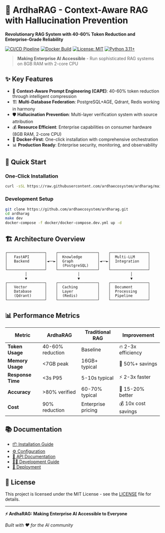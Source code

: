 # 🚀 ArdhaRAG - Context-Aware RAG with Hallucination Prevention

**Revolutionary RAG System with 40-60% Token Reduction and Enterprise-Grade Reliability**

[![CI/CD Pipeline](https://github.com/ardhaecosystem/ardharag/workflows/CI/badge.svg)](https://github.com/ardhaecosystem/ardharag/actions)
[![Docker Build](https://github.com/ardhaecosystem/ardharag/workflows/Docker/badge.svg)](https://github.com/ardhaecosystem/ardharag/actions)
[![License: MIT](https://img.shields.io/badge/License-MIT-yellow.svg)](https://opensource.org/licenses/MIT)
[![Python 3.11+](https://img.shields.io/badge/python-3.11+-blue.svg)](https://www.python.org/downloads/)

> **Making Enterprise AI Accessible** - Run sophisticated RAG systems on 8GB RAM with 2-core CPU

## ✨ Key Features

- 🧠 **Context-Aware Prompt Engineering (CAPE)**: 40-60% token reduction through intelligent compression
- 🏗️ **Multi-Database Federation**: PostgreSQL+AGE, Qdrant, Redis working in harmony
- 🛡️ **Hallucination Prevention**: Multi-layer verification system with source attribution
- 💰 **Resource Efficient**: Enterprise capabilities on consumer hardware (8GB RAM, 2-core CPU)
- 🐳 **Docker-First**: One-click installation with comprehensive orchestration
- 📊 **Production Ready**: Enterprise security, monitoring, and observability

## 🚀 Quick Start

### One-Click Installation
```bash
curl -sSL https://raw.githubusercontent.com/ardhaecosystem/ardharag/main/scripts/install.sh | bash
```

### Development Setup
```bash
git clone https://github.com/ardhaecosystem/ardharag.git
cd ardharag
make dev
docker-compose -f docker/docker-compose.dev.yml up -d
```

## 🏗️ Architecture Overview

```
┌─────────────────┐    ┌──────────────────┐    ┌─────────────────┐
│   FastAPI       │    │  Knowledge       │    │  Multi-LLM      │
│   Backend       │◄──►│  Graph           │◄──►│  Integration    │
│                 │    │  (PostgreSQL)    │    │                 │
└─────────────────┘    └──────────────────┘    └─────────────────┘
         │                       │                       │
         ▼                       ▼                       ▼
┌─────────────────┐    ┌──────────────────┐    ┌─────────────────┐
│   Vector        │    │  Caching         │    │  Document       │
│   Database      │    │  Layer           │    │  Processing     │
│   (Qdrant)      │    │  (Redis)         │    │  Pipeline       │
└─────────────────┘    └──────────────────┘    └─────────────────┘
```

## 📊 Performance Metrics

| Metric | ArdhaRAG | Traditional RAG | Improvement |
|--------|----------|----------------|-------------|
| **Token Usage** | 40-60% reduction | Baseline | 🔥 2-3x efficiency |
| **Memory Usage** | <7GB peak | 16GB+ typical | 💚 50%+ savings |
| **Response Time** | <3s P95 | 5-10s typical | ⚡ 2-3x faster |
| **Accuracy** | >80% verified | 60-70% typical | 🎯 15-20% better |
| **Cost** | 90% reduction | Enterprise pricing | 💰 10x cost savings |

## 📚 Documentation

- [📦 Installation Guide](docs/installation.md)
- [⚙️ Configuration](docs/configuration.md)
- [🔌 API Documentation](docs/api/)
- [👨‍💻 Development Guide](docs/development/)
- [🚀 Deployment](docs/deployment/)

## 📄 License

This project is licensed under the MIT License - see the [LICENSE](LICENSE) file for details.

---

**⚡ ArdhaRAG: Making Enterprise AI Accessible to Everyone**

*Built with ❤️ for the AI community*
